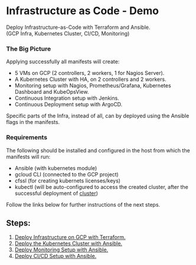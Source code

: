 # Infrastructure as Code - Demo

Deploy Infrastructure-as-Code with Terraform and Ansible.  
(GCP Infra, Kubernetes Cluster, CI/CD, Monitoring)

### The Big Picture  
Applying successfully all manifests will create:
- 5 VMs on GCP (2 controllers, 2 workers, 1 for Nagios Server).
- A Kubernetes Cluster with HA, on 2 controllers and 2 workers.
- Monitoring setup with Nagios, Prometheus/Grafana, Kubernetes Dashboard and KubeOpsView.
- Continuous Integration setup with Jenkins.
- Continuous Deployment setup with ArgoCD.

Specific parts of the Infra, instead of all, can by deployed using the Ansible flags in the manifests.

### Requirements
The following should be installed and configured in the host from which the manifests will run:
- Ansible (with kubernetes module)
- gcloud CLI (connected to the GCP project)
- cfssl (for creating kubernets licenses/keys)
- kubectl (will be auto-configured to access the created cluster, after the successful deployment of [cluster](https://github.com/xvag/instavote-infra/tree/main/cluster))

Follow the links below for further instructions of the next steps.

## Steps:

01. [Deploy Infrastructure on GCP with Terraform.](https://github.com/xvag/instavote-infra/tree/main/gcp)
02. [Deploy the Kubernetes Cluster with Ansible.](https://github.com/xvag/instavote-infra/tree/main/cluster)
03. [Deploy Monitoring Setup with Ansible.](https://github.com/xvag/instavote-infra/tree/main/monitoring)
04. [Deploy CI/CD Setup with Ansible.](https://github.com/xvag/instavote-infra/tree/main/cicd)
